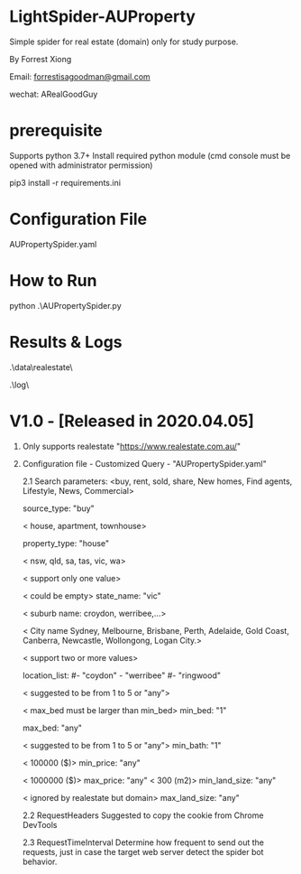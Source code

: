 # LightSpider-AUProperty
Simple spider for real estate (domain) only for study purpose.

By Forrest Xiong

Email: forrestisagoodman@gmail.com

wechat: ARealGoodGuy

# prerequisite
Supports python 3.7+
Install required python module (cmd console must be opened with administrator permission)

pip3 install -r requirements.ini

# Configuration File

AUPropertySpider.yaml

# How to Run

python .\AUPropertySpider.py

# Results & Logs

.\data\realestate\

.\log\

# V1.0  - [Released in 2020.04.05]
1. Only supports realestate "https://www.realestate.com.au/"
2. Configuration file - Customized Query - "AUPropertySpider.yaml"

      2.1 Search parameters:
      <buy, rent, sold, share, New homes, Find agents, Lifestyle, News, Commercial>

      source_type: "buy"

      < house, apartment, townhouse>

      property_type: "house"

      < nsw, qld, sa, tas, vic, wa>

      < support only one value>

      < could be empty>
      state_name: "vic"

      < suburb name: croydon, werribee,...>

      < City name Sydney,  Melbourne, Brisbane, Perth, Adelaide, Gold Coast, Canberra, Newcastle, Wollongong, Logan City.>

      < support two or more values>

      location_list:
                   #- "coydon"
                   - "werribee"
                   #- "ringwood"

      < suggested to be from 1 to 5 or "any">

      < max_bed must be larger than min_bed>
      min_bed: "1"

      max_bed: "any"

      < suggested to be from 1 to 5 or "any">
      min_bath: "1"

      < 100000 ($)>
      min_price: "any"

      < 1000000 ($)>
      max_price: "any"
      < 300 (m2)>
      min_land_size: "any"

      < ignored by realestate but domain>
      max_land_size: "any"


      2.2 RequestHeaders
      Suggested to copy the cookie from Chrome DevTools

      2.3 RequestTimeInterval
      Determine how frequent to send out the requests, just in case the target web server detect the spider bot behavior.
